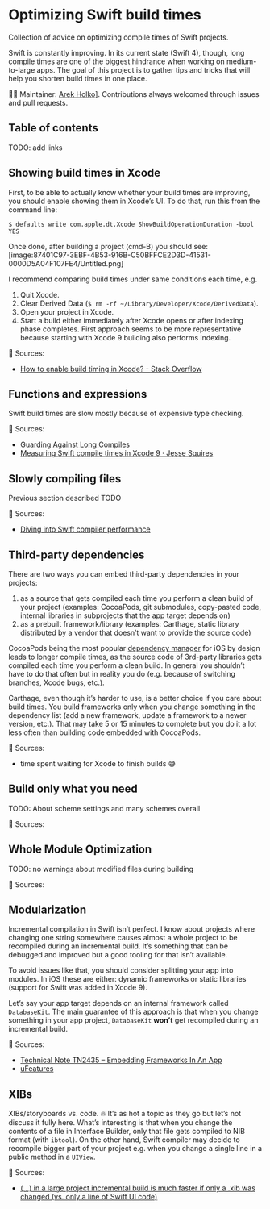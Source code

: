 # Optimizing Swift build times
Collection of advice on optimizing compile times of Swift projects.

Swift is constantly improving. In its current state (Swift 4), though, long compile times are one of the biggest hindrance when working on medium-to-large apps. The goal of this project is to gather tips and tricks that will help you shorten build times in one place.

👷🏻 Maintainer: [Arek Holko](https://twitter.com/arekholko)]. Contributions always welcomed through issues and pull requests.
## Table of contents
TODO: add links
## Showing build times in Xcode
First, to be able to actually know whether your build times are improving, you should enable showing them in Xcode’s UI. To do that, run this from the command line:

```
$ defaults write com.apple.dt.Xcode ShowBuildOperationDuration -bool YES
```

Once done, after building a project (cmd-B) you should see:
[image:87401C97-3EBF-4B53-916B-C50BFFCE2D3D-41531-0000D5A04F107FE4/Untitled.png]

I recommend comparing build times under same conditions each time, e.g.
1. Quit Xcode.
2. Clear Derived Data (`$ rm -rf ~/Library/Developer/Xcode/DerivedData`).
3. Open your project in Xcode.
4. Start a build either immediately after Xcode opens or after indexing phase completes. First approach seems to be more representative because starting with Xcode 9 building also performs indexing.

📖 Sources:
- [How to enable build timing in Xcode? - Stack Overflow](https://stackoverflow.com/a/2801156/1990236)

## Functions and expressions
Swift build times are slow mostly because of expensive type checking. 

📖 Sources:
- [Guarding Against Long Compiles](http://khanlou.com/2016/12/guarding-against-long-compiles/)
- [Measuring Swift compile times in Xcode 9 · Jesse Squires](https://www.jessesquires.com/blog/measuring-compile-times-xcode9/)

## Slowly compiling files
Previous section described TODO

📖 Sources:
* [Diving into Swift compiler performance](https://koke.me/2017/03/24/diving-into-swift-compiler-performance/)


## Third-party dependencies
There are two ways you can embed third-party dependencies in your projects:
1. as a source that gets compiled each time you perform a clean build of your project (examples: CocoaPods, git submodules, copy-pasted code, internal libraries in subprojects that the app target depends on)
2. as a prebuilt framework/library (examples: Carthage, static library distributed by a vendor that doesn’t want to provide the source code)

CocoaPods being the most popular [dependency manager](https://twitter.com/arekholko/status/923989580948402177) for iOS by design leads to longer compile times, as the source code of 3rd-party libraries gets compiled each time you perform a clean build. In general you shouldn’t have to do that often but in reality you do (e.g. because of switching branches, Xcode bugs, etc.).

Carthage, even though it’s harder to use, is a better choice if you care about build times. You build frameworks only when you change something in the dependency list (add a new framework, update a framework to a newer version, etc.). That may take 5 or 15 minutes to complete but you do it a lot less often than building code embedded with CocoaPods.

📖 Sources:
- time spent waiting for Xcode to finish builds 😅

## Build only what you need
TODO: About scheme settings and many schemes overall

📖 Sources:

## Whole Module Optimization
TODO: no warnings about modified files during building

📖 Sources:

## Modularization
Incremental compilation in Swift isn’t perfect. I know about projects where changing one string somewhere causes almost a whole project to be recompiled during an incremental build. It’s something that can be debugged and improved but a good tooling for that isn’t available.

To avoid issues like that, you should consider splitting your app into modules. In iOS these are either: dynamic frameworks or static libraries (support for Swift was added in Xcode 9).

Let’s say your app target depends on an internal framework called `DatabaseKit`. The main guarantee of this approach is that when you change something in your app project, `DatabaseKit` **won’t** get recompiled during an incremental build.

📖 Sources:
- [Technical Note TN2435 – Embedding Frameworks In An App](https://developer.apple.com/library/content/technotes/tn2435/_index.html)
- [uFeatures](https://github.com/microfeatures/guidelines)

## XIBs
XIBs/storyboards vs. code. 🔥 It’s as hot a topic as they go but let’s not discuss it fully here. What’s interesting is that when you change the contents of a file in Interface Builder, only that file gets compiled to NIB format (with `ibtool`). On the other hand, Swift compiler may decide to recompile bigger part of your project e.g. when you change a single line in a public method in a `UIView`. 

📖 Sources:
- [(…) in a large project incremental build is much faster if only a .xib was changed (vs. only a line of Swift UI code)](https://twitter.com/MichalCiuba/status/925326831074643968)
